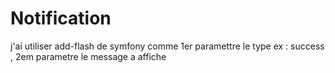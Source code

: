 # Notification 
j'ai utiliser add-flash de symfony comme 1er paramettre le type ex : success , 
2em parametre le message a affiche 